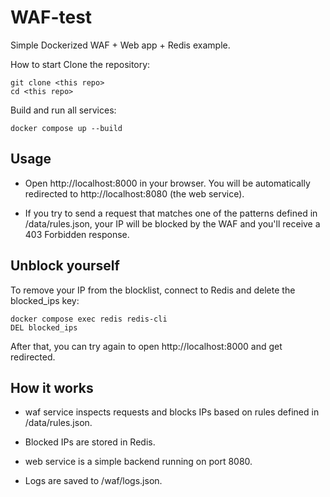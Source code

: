 # WAF-test

Simple Dockerized WAF + Web app + Redis example.

How to start
Clone the repository:

```
git clone <this repo>
cd <this repo>
```
Build and run all services:

```
docker compose up --build
```
## Usage
- Open http://localhost:8000 in your browser.
You will be automatically redirected to http://localhost:8080 (the web service).

- If you try to send a request that matches one of the patterns defined in /data/rules.json, your IP will be blocked by the WAF and you'll receive a 403 Forbidden response.

## Unblock yourself
To remove your IP from the blocklist, connect to Redis and delete the blocked_ips key:
```
docker compose exec redis redis-cli
DEL blocked_ips
```
After that, you can try again to open http://localhost:8000 and get redirected.

## How it works
- waf service inspects requests and blocks IPs based on rules defined in /data/rules.json.

- Blocked IPs are stored in Redis.

- web service is a simple backend running on port 8080.

- Logs are saved to /waf/logs.json.
